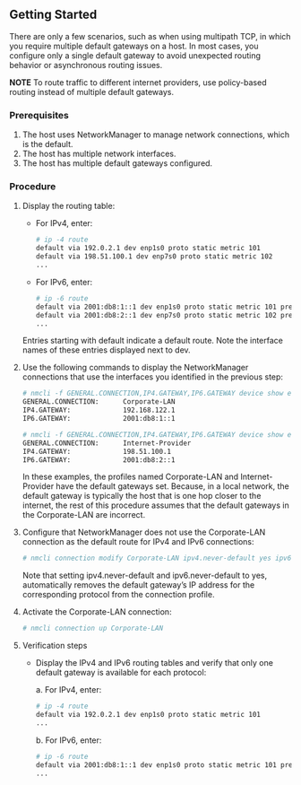<!--
*** Thanks for checking out the Best-README-Template. If you have a suggestion
*** that would make this better, please fork the repo and create a pull request
*** or simply open an issue with the tag "enhancement".
*** Thanks again! Now go create something AMAZING! :D
***
***
***
*** To avoid retyping too much info. Do a search and replace for the following:
*** github_username, repo_name, twitter_handle, email, project_title, project_description
-->



<!-- PROJECT SHIELDS -->
<!--
*** I'm using markdown "reference style" links for readability.
*** Reference links are enclosed in brackets [ ] instead of parentheses ( ).
*** See the bottom of this document for the declaration of the reference variables
*** for contributors-url, forks-url, etc. This is an optional, concise syntax you may use.
*** https://www.markdownguide.org/basic-syntax/#reference-style-links

<!-- GETTING STARTED -->
## Getting Started

There are only a few scenarios, such as when using multipath TCP, in which you require multiple default gateways on a host. In most cases, you configure only a single default gateway to avoid unexpected routing behavior or asynchronous routing issues.

**NOTE**
To route traffic to different internet providers, use policy-based routing instead of multiple default gateways.

### Prerequisites

1. The host uses NetworkManager to manage network connections, which is the default.
2. The host has multiple network interfaces.
3. The host has multiple default gateways configured.

### Procedure

1. Display the routing table:
   * For IPv4, enter:
     ```sh
     # ip -4 route
     default via 192.0.2.1 dev enp1s0 proto static metric 101
     default via 198.51.100.1 dev enp7s0 proto static metric 102
     ...
     ```
   * For IPv6, enter:
     ```sh
     # ip -6 route
     default via 2001:db8:1::1 dev enp1s0 proto static metric 101 pref medium
     default via 2001:db8:2::1 dev enp7s0 proto static metric 102 pref medium
     ...
     ```
   Entries starting with default indicate a default route. Note the interface names of these entries displayed next to dev.
   
2. Use the following commands to display the NetworkManager connections that use the interfaces you identified in the previous step:
     ```sh
    # nmcli -f GENERAL.CONNECTION,IP4.GATEWAY,IP6.GATEWAY device show enp1s0
    GENERAL.CONNECTION:      Corporate-LAN
    IP4.GATEWAY:             192.168.122.1
    IP6.GATEWAY:             2001:db8:1::1

    # nmcli -f GENERAL.CONNECTION,IP4.GATEWAY,IP6.GATEWAY device show enp7s0
    GENERAL.CONNECTION:      Internet-Provider
    IP4.GATEWAY:             198.51.100.1
    IP6.GATEWAY:             2001:db8:2::1
     ```
    In these examples, the profiles named Corporate-LAN and Internet-Provider have the default gateways set. Because, in a local network, the default gateway is typically the host that is one hop closer to the internet, the rest of this procedure assumes that the default gateways in the Corporate-LAN are incorrect.

3. Configure that NetworkManager does not use the Corporate-LAN connection as the default route for IPv4 and IPv6 connections:
     ```sh
    # nmcli connection modify Corporate-LAN ipv4.never-default yes ipv6.never-default yes
     ```
   Note that setting ipv4.never-default and ipv6.never-default to yes, automatically removes the default gateway’s IP address for the corresponding protocol from the connection profile.

4. Activate the Corporate-LAN connection:
     ```sh
    # nmcli connection up Corporate-LAN
     ```

5. Verification steps
    * Display the IPv4 and IPv6 routing tables and verify that only one default gateway is available for each protocol:
        
        a. For IPv4, enter:
        ```sh
        # ip -4 route
        default via 192.0.2.1 dev enp1s0 proto static metric 101
        ...
        ```
        b. For IPv6, enter:
        ```sh
        # ip -6 route
        default via 2001:db8:1::1 dev enp1s0 proto static metric 101 pref medium
        ...
        ```
